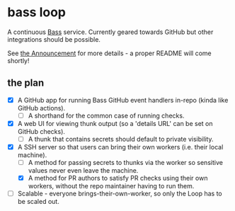 # bass loop

A continuous [Bass](https://github.com/vito/bass) service. Currently geared towards GitHub but other integrations should be possible.

See [the Announcement](https://github.com/vito/bass-loop/discussions/1) for more details - a proper README will come shortly!

## the plan

* [x] A GitHub app for running Bass GitHub event handlers in-repo (kinda like GitHub actions).
    * [ ] A shorthand for the common case of running checks.
* [x] A web UI for viewing thunk output (so a 'details URL' can be set on GitHub checks).
    * [ ] A thunk that contains secrets should default to private visibility.
* [x] A SSH server so that users can bring their own workers (i.e. their local machine).
    * [ ] A method for passing secrets to thunks via the worker so sensitive values never even leave the machine.
    * [x] A method for PR authors to satisfy PR checks using their own workers, without the repo maintainer having to run them.
* [ ] Scalable - everyone brings-their-own-worker, so only the Loop has to be scaled out.
